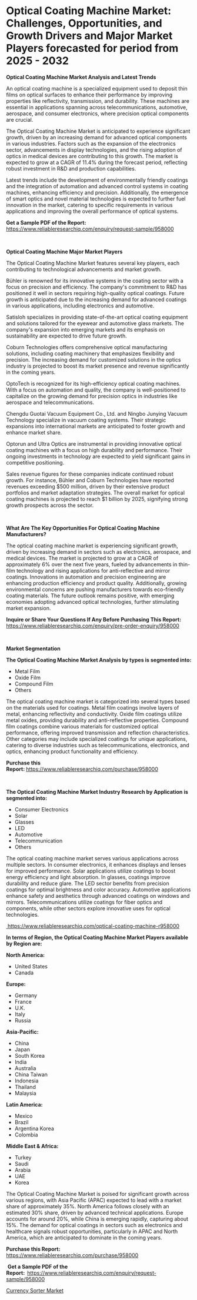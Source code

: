 <p><h1>Optical Coating Machine Market: Challenges, Opportunities, and Growth Drivers and Major Market Players forecasted for period from 2025 - 2032</h1></p><p><strong>Optical Coating Machine Market Analysis and Latest Trends</strong></p>
<p><p>An optical coating machine is a specialized equipment used to deposit thin films on optical surfaces to enhance their performance by improving properties like reflectivity, transmission, and durability. These machines are essential in applications spanning across telecommunications, automotive, aerospace, and consumer electronics, where precision optical components are crucial.</p><p>The Optical Coating Machine Market is anticipated to experience significant growth, driven by an increasing demand for advanced optical components in various industries. Factors such as the expansion of the electronics sector, advancements in display technologies, and the rising adoption of optics in medical devices are contributing to this growth. The market is expected to grow at a CAGR of 11.4% during the forecast period, reflecting robust investment in R&D and production capabilities.</p><p>Latest trends include the development of environmentally friendly coatings and the integration of automation and advanced control systems in coating machines, enhancing efficiency and precision. Additionally, the emergence of smart optics and novel material technologies is expected to further fuel innovation in the market, catering to specific requirements in various applications and improving the overall performance of optical systems.</p></p>
<p><strong>Get a Sample PDF of the Report:&nbsp;</strong> <a href="https://www.reliableresearchiq.com/enquiry/request-sample/958000?utm_campaign=1906&utm_medium=2&utm_source=Github&utm_content=ia&utm_term=21022025&utm_id=optical-coating-machine">https://www.reliableresearchiq.com/enquiry/request-sample/958000</a></p>
<p>&nbsp;</p>
<p><strong>Optical Coating Machine Major Market Players</strong></p>
<p><p>The Optical Coating Machine Market features several key players, each contributing to technological advancements and market growth. </p><p>Bühler is renowned for its innovative systems in the coating sector with a focus on precision and efficiency. The company's commitment to R&D has positioned it well in sectors requiring high-quality optical coatings. Future growth is anticipated due to the increasing demand for advanced coatings in various applications, including electronics and automotive.</p><p>Satisloh specializes in providing state-of-the-art optical coating equipment and solutions tailored for the eyewear and automotive glass markets. The company's expansion into emerging markets and its emphasis on sustainability are expected to drive future growth.</p><p>Coburn Technologies offers comprehensive optical manufacturing solutions, including coating machinery that emphasizes flexibility and precision. The increasing demand for customized solutions in the optics industry is projected to boost its market presence and revenue significantly in the coming years.</p><p>OptoTech is recognized for its high-efficiency optical coating machines. With a focus on automation and quality, the company is well-positioned to capitalize on the growing demand for precision optics in industries like aerospace and telecommunications.</p><p>Chengdu Guotai Vacuum Equipment Co., Ltd. and Ningbo Junying Vacuum Technology specialize in vacuum coating systems. Their strategic expansions into international markets are anticipated to foster growth and enhance market share.</p><p>Optorun and Ultra Optics are instrumental in providing innovative optical coating machines with a focus on high durability and performance. Their ongoing investments in technology are expected to yield significant gains in competitive positioning.</p><p>Sales revenue figures for these companies indicate continued robust growth. For instance, Bühler and Coburn Technologies have reported revenues exceeding $500 million, driven by their extensive product portfolios and market adaptation strategies. The overall market for optical coating machines is projected to reach $1 billion by 2025, signifying strong growth prospects across the sector.</p></p>
<p>&nbsp;</p>
<p><strong>What Are The Key Opportunities For Optical Coating Machine Manufacturers?</strong></p>
<p><p>The optical coating machine market is experiencing significant growth, driven by increasing demand in sectors such as electronics, aerospace, and medical devices. The market is projected to grow at a CAGR of approximately 6% over the next five years, fueled by advancements in thin-film technology and rising applications for anti-reflective and mirror coatings. Innovations in automation and precision engineering are enhancing production efficiency and product quality. Additionally, growing environmental concerns are pushing manufacturers towards eco-friendly coating materials. The future outlook remains positive, with emerging economies adopting advanced optical technologies, further stimulating market expansion.</p></p>
<p><strong>Inquire or Share Your Questions If Any Before Purchasing This Report:</strong> <a href="https://www.reliableresearchiq.com/enquiry/pre-order-enquiry/958000?utm_campaign=1906&utm_medium=2&utm_source=Github&utm_content=ia&utm_term=21022025&utm_id=optical-coating-machine">https://www.reliableresearchiq.com/enquiry/pre-order-enquiry/958000</a></p>
<p>&nbsp;</p>
<p><strong>Market Segmentation</strong></p>
<p><strong>The Optical Coating Machine Market Analysis by types is segmented into:</strong></p>
<p><ul><li>Metal Film</li><li>Oxide Film</li><li>Compound Film</li><li>Others</li></ul></p>
<p><p>The optical coating machine market is categorized into several types based on the materials used for coatings. Metal film coatings involve layers of metal, enhancing reflectivity and conductivity. Oxide film coatings utilize metal oxides, providing durability and anti-reflective properties. Compound film coatings combine various materials for customized optical performance, offering improved transmission and reflection characteristics. Other categories may include specialized coatings for unique applications, catering to diverse industries such as telecommunications, electronics, and optics, enhancing product functionality and efficiency.</p></p>
<p><strong>Purchase this Report:&nbsp;</strong><a href="https://www.reliableresearchiq.com/purchase/958000?utm_campaign=1906&utm_medium=2&utm_source=Github&utm_content=ia&utm_term=21022025&utm_id=optical-coating-machine">https://www.reliableresearchiq.com/purchase/958000</a></p>
<p>&nbsp;</p>
<p><strong>The Optical Coating Machine Market Industry Research by Application is segmented into:</strong></p>
<p><ul><li>Consumer Electronics</li><li>Solar</li><li>Glasses</li><li>LED</li><li>Automotive</li><li>Telecommunication</li><li>Others</li></ul></p>
<p><p>The optical coating machine market serves various applications across multiple sectors. In consumer electronics, it enhances displays and lenses for improved performance. Solar applications utilize coatings to boost energy efficiency and light absorption. In glasses, coatings improve durability and reduce glare. The LED sector benefits from precision coatings for optimal brightness and color accuracy. Automotive applications enhance safety and aesthetics through advanced coatings on windows and mirrors. Telecommunications utilize coatings for fiber optics and components, while other sectors explore innovative uses for optical technologies.</p></p>
<p><a href="https://www.reliableresearchiq.com/optical-coating-machine-r958000?utm_campaign=1906&utm_medium=2&utm_source=Github&utm_content=ia&utm_term=21022025&utm_id=optical-coating-machine">&nbsp;https://www.reliableresearchiq.com/optical-coating-machine-r958000</a></p>
<p><strong>In terms of Region, the Optical Coating Machine Market Players available by Region are:</strong></p>
<p>
    <p> <strong> North America: </strong>
        <ul>
            <li>United States</li>
            <li>Canada</li>
        </ul>
        </p> 
    <p> <strong> Europe: </strong>
        <ul>
            <li>Germany</li>
            <li>France</li>
            <li>U.K.</li>
            <li>Italy</li>
            <li>Russia</li>
        </ul>
        </p> 
    <p> <strong> Asia-Pacific: </strong>
        <ul>
            <li>China</li>
            <li>Japan</li>
            <li>South Korea</li>
            <li>India</li>
            <li>Australia</li>
            <li>China Taiwan</li>
            <li>Indonesia</li>
            <li>Thailand</li>
            <li>Malaysia</li>
        </ul>
        </p> 
    <p> <strong> Latin America: </strong>
        <ul>
            <li>Mexico</li>
            <li>Brazil</li>
            <li>Argentina Korea</li>
            <li>Colombia</li>
        </ul>
        </p> 
    <p> <strong> Middle East & Africa: </strong>
        <ul>
            <li>Turkey</li>
            <li>Saudi</li>
            <li>Arabia</li>
            <li>UAE</li>
            <li>Korea</li>
        </ul>
    </p>
    </p>
<p><p>The Optical Coating Machine Market is poised for significant growth across various regions, with Asia Pacific (APAC) expected to lead with a market share of approximately 35%. North America follows closely with an estimated 30% share, driven by advanced technical applications. Europe accounts for around 20%, while China is emerging rapidly, capturing about 15%. The demand for optical coatings in sectors such as electronics and healthcare signals robust opportunities, particularly in APAC and North America, which are anticipated to dominate in the coming years.</p></p>
<p><strong>Purchase this Report: </strong><a href="https://www.reliableresearchiq.com/purchase/958000?utm_campaign=1906&utm_medium=2&utm_source=Github&utm_content=ia&utm_term=21022025&utm_id=optical-coating-machine">https://www.reliableresearchiq.com/purchase/958000</a></p>
<p>&nbsp;<strong>Get a Sample PDF of the Report:&nbsp;&nbsp;</strong><a href="https://www.reliableresearchiq.com/enquiry/request-sample/958000?utm_campaign=1906&utm_medium=2&utm_source=Github&utm_content=ia&utm_term=21022025&utm_id=optical-coating-machine">https://www.reliableresearchiq.com/enquiry/request-sample/958000</a></p>
<p><strong></strong></p>
<p><p><a href="https://github.com/mharielmesa/Market-Research-Report-List-5/blob/main/currency-sorter-market.md?utm_campaign=1906&utm_medium=2&utm_source=Github&utm_content=ia&utm_term=21022025&utm_id=optical-coating-machine">Currency Sorter Market</a></p></p>